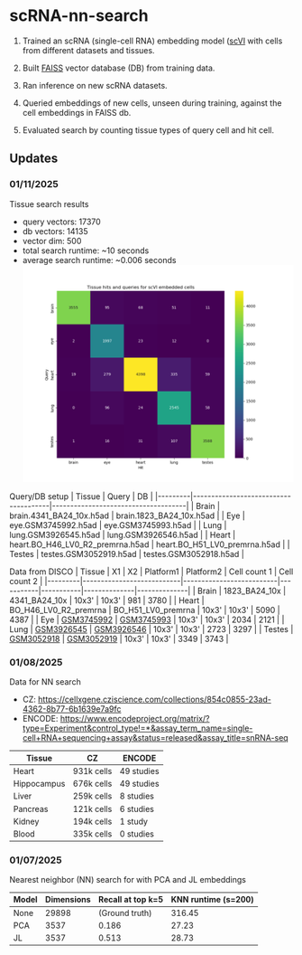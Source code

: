 # scRNA-nn-search

1) Trained an scRNA (single-cell RNA) embedding model ([scVI](https://www.nature.com/articles/s41592-018-0229-2) with cells from different datasets and tissues.

2) Built [FAISS](https://github.com/facebookresearch/faiss) vector database (DB) from training data.

3) Ran inference on new scRNA datasets.

4) Queried embeddings of new cells, unseen during training, against the cell embeddings in FAISS db.

5) Evaluated search by counting tissue types of query cell and hit cell.

## Updates

### 01/11/2025
Tissue search results
- query vectors: 17370
- db vectors: 14135
- vector dim: 500
- total search runtime: ~10 seconds
- average search runtime: ~0.006 seconds
![Tissue search results](heatmap.png)

Query/DB setup
| Tissue  | Query                                | DB                                  |
|---------|--------------------------------------|-------------------------------------|
| Brain   | brain.4341_BA24_10x.h5ad            | brain.1823_BA24_10x.h5ad           |
| Eye     | eye.GSM3745992.h5ad                 | eye.GSM3745993.h5ad                |
| Lung    | lung.GSM3926545.h5ad                | lung.GSM3926546.h5ad               |
| Heart   | heart.BO_H46_LV0_R2_premrna.h5ad    | heart.BO_H51_LV0_premrna.h5ad      |
| Testes  | testes.GSM3052919.h5ad              | testes.GSM3052918.h5ad             |


Data from DISCO
| Tissue  | X1                       | X2                       | Platform1 | Platform2 | Cell count 1 | Cell count 2 |
|---------|---------------------------|--------------------------|-----------|-----------|--------------|--------------|
| Brain   | 1823_BA24_10x            | 4341_BA24_10x           | 10x3'     | 10x3'     | 981          | 3780         |
| Heart   | BO_H46_LV0_R2_premrna    | BO_H51_LV0_premrna      | 10x3'     | 10x3'     | 5090         | 4387         |
| Eye     | [GSM3745992](#)          | [GSM3745993](#)         | 10x3'     | 10x3'     | 2034         | 2121         |
| Lung    | [GSM3926545](#)          | [GSM3926546](#)         | 10x3'     | 10x3'     | 2723         | 3297         |
| Testes  | [GSM3052918](#)          | [GSM3052919](#)         | 10x3'     | 10x3'     | 3349         | 3743         |

### 01/08/2025

Data for NN search
- CZ: https://cellxgene.cziscience.com/collections/854c0855-23ad-4362-8b77-6b1639e7a9fc
- ENCODE: https://www.encodeproject.org/matrix/?type=Experiment&control_type!=*&assay_term_name=single-cell+RNA+sequencing+assay&status=released&assay_title=snRNA-seq

| Tissue       | CZ           | ENCODE        |
|--------------|--------------|---------------|
| Heart        | 931k cells   | 49 studies    |
| Hippocampus  | 676k cells   | 49 studies    |
| Liver        | 259k cells   | 8 studies     |
| Pancreas     | 121k cells   | 6 studies     |
| Kidney       | 194k cells   | 1 study       |
| Blood        | 335k cells   | 0 studies     |

### 01/07/2025

Nearest neighbor (NN) search for with PCA and JL embeddings

| Model | Dimensions | Recall at top k=5       | KNN runtime (s=200) |
|-------|------------|-------------------------|---------------------|
| None  | 29898      | (Ground truth)          | 316.45             |
| PCA   | 3537       | 0.186                   | 27.23              |
| JL    | 3537       | 0.513                   | 28.73              |
